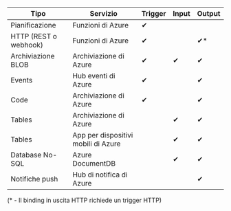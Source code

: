 | Tipo | Servizio | Trigger | Input | Output |
| --- | --- | --- | --- | --- |
| Pianificazione |Funzioni di Azure |&#10004; | | |
| HTTP (REST o webhook) |Funzioni di Azure |&#10004; | |&#10004;* |
| Archiviazione BLOB |Archiviazione di Azure |&#10004; |&#10004; |&#10004; |
| Events |Hub eventi di Azure |&#10004; | |&#10004; |
| Code |Archiviazione di Azure |&#10004; | |&#10004; |
| Tables |Archiviazione di Azure | |&#10004; |&#10004; |
| Tables |App per dispositivi mobili di Azure | |&#10004; |&#10004; |
| Database No-SQL |Azure DocumentDB | |&#10004; |&#10004; |
| Notifiche push |Hub di notifica di Azure | | |&#10004; |

(* - Il binding in uscita HTTP richiede un trigger HTTP)

<!---HONumber=AcomDC_0608_2016-->